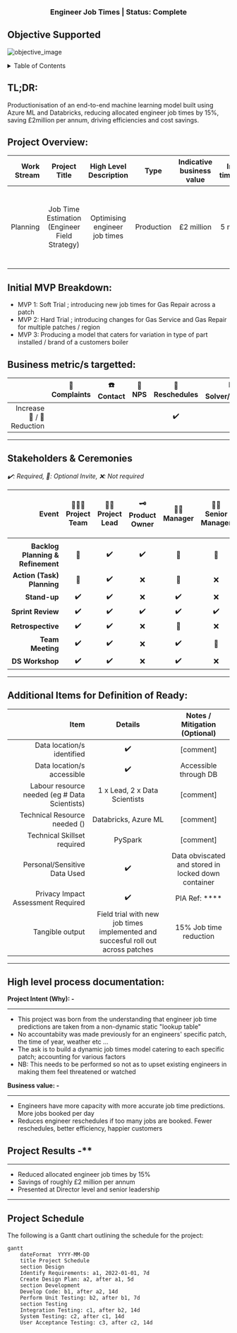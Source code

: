 <div id="top"></div>

<h3 align="center">Engineer Job Times | Status: Complete</h3>
</div>

## Objective Supported
![objective_image](***/images/strategy/contact.png?csf=1&web=1&e=NaBIbP)

<!-- TABLE OF CONTENTS -->
<details>
  <summary>Table of Contents</summary>
  <ol>
    <li>
      <a href="#project-overview">Project Overview</a>
    </li>
    <li>
      <a href="#initial-mvp-breakdown">Initial MVP Breakdown</a>
    </li>
    <li>
      <a href="#business-metric/s-targetted">Business metric/s targetted</a>
    </li>
    <li>
      <a href="#stakeholders-&-ceremonies">Stakeholders & Ceremonies</a>
    </li>
    <li>
      <a href="#additional-items-for-definition-of-ready">Additional Items for Definition of Ready</a>
    </li>
    <li>
      <a href="#high-level-process-documentation">High level process documentation</a>
    </li>
    <li>
      <a href="#data-location-/-details">Data location / Details</a>
    </li>
    <li>
      <a href="#detailed-process-documentation">Detailed process documentation</a>
    </li>
  </ol>
</details>


## TL;DR:

Productionisation of an end-to-end machine learning model built using Azure ML and Databricks, reducing allocated engineer job times by 15%, saving £2million per annum, driving efficiencies and cost savings.


## Project Overview:
| Work Stream | Project Title | High Level Description | Type | Indicative business value | Initial timescale | Long Term Goal | Date Raised |
| -----------: | :-----------: | :-----------: | :-----------: | :-----------: | :-----------: | :-----------: | :-----------: |
| Planning | Job Time Estimation (Engineer Field Strategy) | Optimising engineer job times  | Production | £2 million | 5 months | A soft and hard trial, based on experimental design, looking to change engineer job times | '22 |

## Initial MVP Breakdown:
- MVP 1: Soft Trial ; introducing new job times for Gas Repair across a patch
- MVP 2: Hard Trial ; introducing changes for Gas Service and Gas Repair for multiple patches / region 
- MVP 3: Producing a model that caters for variation in type of part installed / brand of a customers boiler  


## Business metric/s targetted:
|  | 🤬 Complaints | ☎️ Contact | 🚦 NPS | 📆 Reschedules | 📊 Solver/RFT/FTF | ⏳ Efficiency/FTE | 💻 OAM |
| -----------: | :-----------: | :-----------: | :-----------: | :-----------: | :-----------: | :-----------: | :-----------: |
| Increase 🔼 / 🔽 Reduction |  |  |  | ✔️ |  | ✔️ |  |

_________________________

## Stakeholders & Ceremonies

*✔️: Required, 💬: Optional Invite, ❌: Not required*

| Event | 👨‍👩‍👦 Project Team | 👨‍🏫 Project Lead | 🗝️ Product Owner | 👨‍💻 Manager | 👩‍💼 Senior Manager | 🕵️‍♀️ Subject Matter Expert (SME)|
| -----------: | :-----------: | :-----------: | :-----------: | :-----------: | :-----------: | :-----------: |
|  |  |
| **Backlog Planning & Refinement** | 💬 | ✔️ | ✔️ | 💬 | 💬 | ❌ |
| **Action (Task) Planning** | 💬 | ✔️ | ❌ | 💬 | ❌ | ❌ |
| **Stand-up** | ✔️ | ✔️ | ❌ | ✔️ | ❌ | ❌ |
| **Sprint Review** | ✔️ | ✔️ | ✔️ | ✔️ | ✔️ | ❌ |
| **Retrospective** | ✔️ | ✔️ | ❌ | 💬 | ❌ | ❌ |
| **Team Meeting** | ✔️ | ✔️ | ❌ | ✔️ | 💬 | ❌ |
| **DS Workshop** | ✔️ | ✔️ | ❌ | ✔️ | ❌ | ❌ |

_________________________

## Additional Items for Definition of Ready:
| Item | Details | Notes / Mitigation (Optional) |
| -----------: | :-----------: | :-----------: | 
| Data location/s identified | ✔️ | [comment] |
| Data location/s accessible | ✔️ | Accessible through DB |
| Labour resource needed (eg # Data Scientists) | 1 x Lead, 2 x Data Scientists |  [comment] |
| Technical Resource needed () | Databricks, Azure ML | [comment] |
| Technical Skillset required | PySpark  | [comment] |
| Personal/Sensitive Data Used | ✔️ | Data obviscated and stored in locked down container  |
| Privacy Impact Assessment Required | ✔️ | PIA Ref: ****|
| Tangible output | Field trial with new job times implemented and succesful roll out across patches | 15% Job time reduction |


_________________________

## High level process documentation:
**Project Intent (Why): -**  
****

- This project was born from the understanding that engineer job time predictions are taken from a non-dynamic static "lookup table"
- No accountabiity was made previously for an engineers' specific patch, the time of year, weather etc ...
- The ask is to build a dynamic job times model catering to each specific patch; accounting for various factors
- NB: This needs to be performed so not as to upset existing engineers in making them feel threatened or watched   

**Business value: -**  
****

- Engineers have more capacity with more accurate job time predictions. More jobs booked per day
- Reduces engineer reschedules if too many jobs are booked. Fewer reschedules, better efficiency, happier customers

## Project Results -**
****

- Reduced allocated engineer job times by 15%
- Savings of roughly £2 million per annum
- Presented at Director level and senior leadership

****

## Project Schedule

The following is a Gantt chart outlining the schedule for the project:

```mermaid
gantt
    dateFormat  YYYY-MM-DD
    title Project Schedule
    section Design
    Identify Requirements: a1, 2022-01-01, 7d
    Create Design Plan: a2, after a1, 5d
    section Development
    Develop Code: b1, after a2, 14d
    Perform Unit Testing: b2, after b1, 7d
    section Testing
    Integration Testing: c1, after b2, 14d
    System Testing: c2, after c1, 14d
    User Acceptance Testing: c3, after c2, 14d
```
